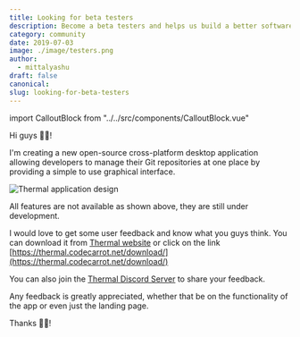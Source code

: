 ```yaml
---
title: Looking for beta testers
description: Become a beta testers and helps us build a better software.
category: community
date: 2019-07-03
image: ./image/testers.png
author:
  - mittalyashu
draft: false
canonical:
slug: looking-for-beta-testers
---
```


import CalloutBlock from "../../src/components/CalloutBlock.vue"

Hi guys 👋🏻!

I'm creating a new open-source cross-platform desktop application allowing developers to manage their Git repositories at one place by providing a simple to use graphical interface.

![Thermal application design](../../static/images/app-screenshot-2x.png)

<callout-block type="warning">
All features are not available as shown above, they are still under development.
</callout-block>

I would love to get some user feedback and know what you guys think. You can download it from [Thermal website](https://thermal.codecarrot.net/) or click on the link [https://thermal.codecarrot.net/download/](https://thermal.codecarrot.net/download/)

You can also join the [Thermal Discord Server](https://discord.gg/yuK7zfg) to share your feedback.

Any feedback is greatly appreciated, whether that be on the functionality of the app or even just the landing page.

Thanks 🙏🏻!
